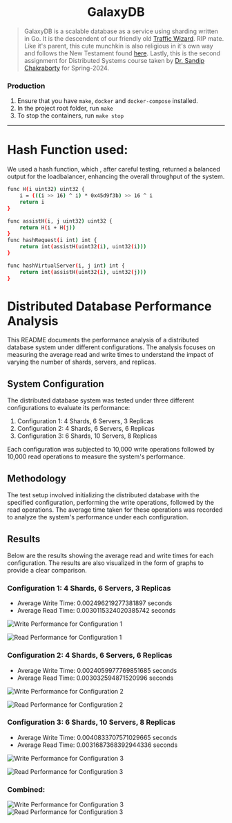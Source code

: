 # <div align="center">GalaxyDB</div>

> GalaxyDB is a scalable database as a service using sharding written in Go. It is the descendent of our friendly old [Traffic Wizard](https://github.com/chirag-ghosh/traffic-wizard). RIP mate. Like it's parent, this cute munchkin is also religious in it's own way and follows the New Testament found [here](bible_new_testament.pdf). Lastly, this is the second assignment for Distributed Systems course taken by [Dr. Sandip Chakraborty](https://cse.iitkgp.ac.in/~sandipc/) for Spring-2024.

### Production

1. Ensure that you have `make`, `docker` and `docker-compose` installed.
2. In the project root folder, run `make`
3. To stop the containers, run `make stop`

---
# Hash Function used:
We used a hash function, which , after careful testing, returned a balanced output for the loadbalancer,  enhancing the overall throughput of the system.
```bash
func H(i uint32) uint32 {
	i = (((i >> 16) ^ i) * 0x45d9f3b) >> 16 ^ i
	return i
}

func assistH(i, j uint32) uint32 {
	return H(i + H(j))
}
func hashRequest(i int) int {
	return int(assistH(uint32(i), uint32(i))) 
}

func hashVirtualServer(i, j int) int {
	return int(assistH(uint32(i), uint32(j))) 
}
```

# Distributed Database Performance Analysis

This README documents the performance analysis of a distributed database system under different configurations. The analysis focuses on measuring the average read and write times to understand the impact of varying the number of shards, servers, and replicas.

## System Configuration

The distributed database system was tested under three different configurations to evaluate its performance:

1. Configuration 1: 4 Shards, 6 Servers, 3 Replicas
2. Configuration 2: 4 Shards, 6 Servers, 6 Replicas
3. Configuration 3: 6 Shards, 10 Servers, 8 Replicas

Each configuration was subjected to 10,000 write operations followed by 10,000 read operations to measure the system's performance.

## Methodology

The test setup involved initializing the distributed database with the specified configuration, performing the write operations, followed by the read operations. The average time taken for these operations was recorded to analyze the system's performance under each configuration.

## Results

Below are the results showing the average read and write times for each configuration. The results are also visualized in the form of graphs to provide a clear comparison.

### Configuration 1: 4 Shards, 6 Servers, 3 Replicas

- Average Write Time: 0.002496219277381897 seconds
- Average Read Time: 0.0030115324020385742 seconds

![Write Performance for Configuration 1](testing/images/write_1.png)

![Read Performance for Configuration 1](testing/images/read_1.png)

### Configuration 2: 4 Shards, 6 Servers, 6 Replicas

- Average Write Time: 0.0024059977769851685 seconds
- Average Read Time: 0.003032594871520996 seconds

![Write Performance for Configuration 2](testing/images/write_2.png)

![Read Performance for Configuration 2](testing/images/read_2.png)

### Configuration 3: 6 Shards, 10 Servers, 8 Replicas

- Average Write Time: 0.0040833707571029665 seconds
- Average Read Time: 0.0031687368392944336 seconds

![Write Performance for Configuration 3](testing/images/write_3.png)

![Read Performance for Configuration 3](testing/images/read_3.png)

### Combined:
![Write Performance for Configuration 3](testing/images/combined_write.png)
![Read Performance for Configuration 3](testing/images/combined_read.png)



